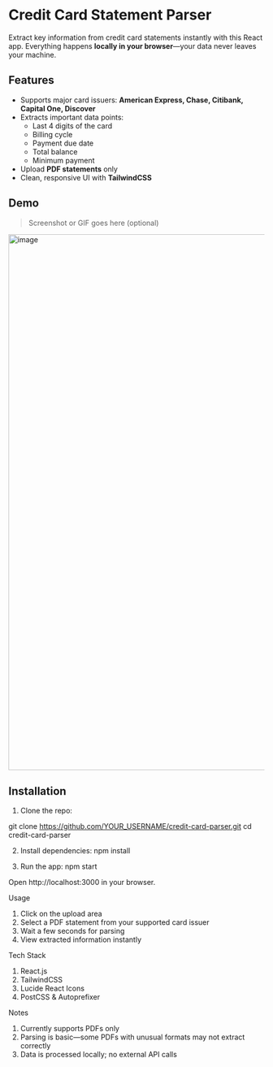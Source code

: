 # Credit Card Statement Parser

Extract key information from credit card statements instantly with this React app. Everything happens **locally in your browser**—your data never leaves your machine.


## Features

- Supports major card issuers: **American Express, Chase, Citibank, Capital One, Discover**  
- Extracts important data points:
  - Last 4 digits of the card
  - Billing cycle
  - Payment due date
  - Total balance
  - Minimum payment
- Upload **PDF statements** only  
- Clean, responsive UI with **TailwindCSS**


## Demo

> Screenshot or GIF goes here (optional)
<img width="1750" height="1055" alt="image" src="https://github.com/user-attachments/assets/cd1c2ee8-eae2-489d-89d8-e73fdfb5f503" />



## Installation

1. Clone the repo:

git clone https://github.com/YOUR_USERNAME/credit-card-parser.git
cd credit-card-parser

2. Install dependencies:
npm install

3. Run the app:
npm start

Open http://localhost:3000 in your browser.

Usage
1. Click on the upload area
2. Select a PDF statement from your supported card issuer
3. Wait a few seconds for parsing
4. View extracted information instantly

Tech Stack
1. React.js
2. TailwindCSS
3. Lucide React Icons
4. PostCSS & Autoprefixer

Notes
1. Currently supports PDFs only
2. Parsing is basic—some PDFs with unusual formats may not extract correctly
3. Data is processed locally; no external API calls
